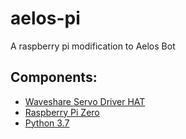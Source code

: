 # aelos-pi
A raspberry pi modification to Aelos Bot
## Components:
- [Waveshare Servo Driver HAT](https://www.waveshare.com/wiki/Servo_Driver_HAT)
- [Raspberry Pi Zero](https://www.raspberrypi.org/products/raspberry-pi-zero/)
- [Python 3.7](https://www.python.org/downloads/release/python-373/)
